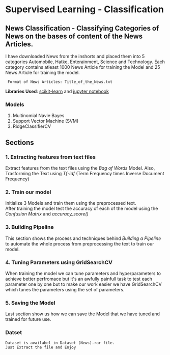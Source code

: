 # Supervised Learning - Classification 
## News Classification - Classifying Categories of News on the bases of content of the News Articles.

I have downloaded News from the inshorts and placed them into 5 categories Automobile, Hatke, Enterainment, Science and Technology.
Each category contains atleast 1000 News Article for training the Model and 25 News Article for training the model. <br />

``` Format of News Articles: Title_of_the_News.txt```

<b>Libraries Used</b>: [scikit-learn](http://scikit-learn.org/) and [jupyter notebook](http://jupyter.org/)

### Models
1. Multinomial Navie Bayes
2. Support Vector Machine (SVM)
3. RidgeClassifierCV

## Sections
### 1. Extracting features from text files
Extract features from the text files using the <i>Bag of Words</i> Model. Also, Trasforming the Text using <i>Tf-idf</i> (Term Frequency times Inverse Document Frequency)

### 2. Train our model
Initialize 3 Models and train them using the preprocessed text.<br />
After training the model test the accuracy of each of the model using the <i>Confusion Matrix</i> and <i>accuracy_score()</i>

### 3. Building Pipeline
This section shows the process and techniques behind <i>Building a Pipeline</i> to automate the whole process from preprocessing the text to train our model.

### 4. Tuning Parameters using GridSearchCV
When training the model we can tune parameters and hyperparameters to achieve better perfromace but it's an awfully painfull task to test each parameter one by one but to make our work easier we have GridSearchCV which tunes the parameters using the set of parameters.

### 5. Saving the Model
Last section show us how we can save the Model that we have tuned and trained for future use.<br />



### Datset
``` 
Dataset is availabel in Dataset (News).rar file.
Just Extract the file and Enjoy
```
